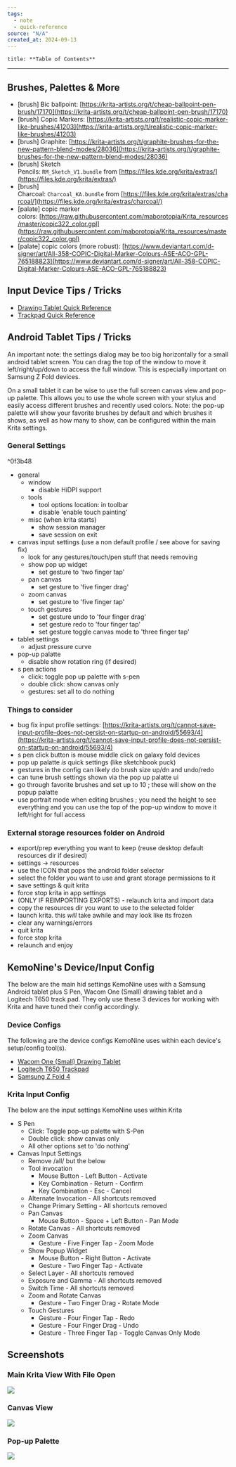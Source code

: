 ```yaml
---
tags:
  - note
  - quick-reference
source: "N/A"
created_at: 2024-09-13
---
```


```table-of-contents
title: **Table of Contents**
```

---

## Brushes, Palettes & More

- [brush] Bic ballpoint: [https://krita-artists.org/t/cheap-ballpoint-pen-brush/17170](https://krita-artists.org/t/cheap-ballpoint-pen-brush/17170)
- [brush] Copic Markers: [https://krita-artists.org/t/realistic-copic-marker-like-brushes/41203](https://krita-artists.org/t/realistic-copic-marker-like-brushes/41203)
- [brush] Graphite: [https://krita-artists.org/t/graphite-brushes-for-the-new-pattern-blend-modes/28036](https://krita-artists.org/t/graphite-brushes-for-the-new-pattern-blend-modes/28036)
- [brush] Sketch Pencils: `RM_Sketch_V1.bundle` from [https://files.kde.org/krita/extras/](https://files.kde.org/krita/extras/)
- [brush] Charcoal: `Charcoal_KA.bundle` from [https://files.kde.org/krita/extras/charcoal/](https://files.kde.org/krita/extras/charcoal/)
- [palate] copic marker colors: [https://raw.githubusercontent.com/maborotopia/Krita_resources/master/copic322_color.gpl](https://raw.githubusercontent.com/maborotopia/Krita_resources/master/copic322_color.gpl)
- [palate] copic colors (more robust): [https://www.deviantart.com/d-signer/art/All-358-COPIC-Digital-Marker-Colours-ASE-ACO-GPL-765188823](https://www.deviantart.com/d-signer/art/All-358-COPIC-Digital-Marker-Colours-ASE-ACO-GPL-765188823)

## Input Device Tips / Tricks

- [Drawing Tablet Quick Reference](Drawing%20Tablet%20Quick%20Reference.md)
- [Trackpad Quick Reference](Trackpad%20Quick%20Reference.md)

## Android Tablet Tips / Tricks

An important note: the settings dialog may be too big horizontally for a small android tablet screen. You can drag the top of the window to move it left/right/up/down to access the full window. This is especially important on Samsung Z Fold devices.

On a small tablet it can be wise to use the full screen canvas view and pop-up palette. This allows you to use the whole screen with your stylus and easily access different brushes and recently used colors. Note: the pop-up palette will show your favorite brushes by default and which brushes it shows, as well as how many to show, can be configured within the main Krita settings.

### General Settings

^0f3b48

- general
    - window
        - disable HiDPI support
    - tools
        - tool options location: in toolbar
        - disable 'enable touch painting'
    - misc (when krita starts)
        - show session manager
        - save session on exit
- canvas input settings (use a non default profile / see above for saving fix)
    - look for any gestures/touch/pen stuff that needs removing
    - show pop up widget
        - set gesture to 'two finger tap'
	- pan canvas
		- set gesture to 'five finger drag'
    - zoom canvas
        - set gesture to 'five finger tap'
    - touch gestures
        - set gesture undo to 'four finger drag'
        - set gesture redo to 'four finger tap'
        - set gesture toggle canvas mode to 'three finger tap'
- tablet settings
    - adjust pressure curve
- pop-up palatte
    - disable show rotation ring (if desired)
- s pen actions
    - click: toggle pop up palette with s-pen
    - double click: show canvas only
    - gestures: set all to do nothing

### Things to consider

- bug fix input profile settings: [https://krita-artists.org/t/cannot-save-input-profile-does-not-persist-on-startup-on-android/55693/4](https://krita-artists.org/t/cannot-save-input-profile-does-not-persist-on-startup-on-android/55693/4)
- s pen click button is mouse middle click on galaxy fold devices
- pop up palatte _is_ quick settings (like sketchbook puck)
- gestures in the config can likely do brush size up/dn and undo/redo
- can tune brush settings shown via the pop up palatte ui
- go through favorite brushes and set up to 10 ; these will show on the popup palatte
- use portrait mode when editing brushes ; you need the height to see everything and you can use the top of the pop-up window to move it left/right for full access

### External storage resources folder on Android

- export/prep everything you want to keep (reuse desktop default resources dir if desired)
- settings -> resources
- use the ICON that pops the android folder selector
- select the folder you want to use and grant storage permissions to it
- save settings & quit krita
- force stop krita in app settings
- (ONLY IF REIMPORTING EXPORTS) - relaunch krita and import data
- copy the resources dir you want to use to the selected folder
- launch krita. this _will_ take awhile and may look like its frozen
- clear any warnings/errors
- quit krita
- force stop krita
- relaunch and enjoy

## KemoNine's Device/Input Config

The below are the main hid settings KemoNine uses with a Samsung Android tablet plus S Pen, Wacom One (Small) drawing tablet and a Logitech T650 track pad. They only use these 3 devices for working with Krita and have tuned their config accordingly.

### Device Configs

The following are the device configs KemoNine uses within each device's setup/config tool(s).

- [Wacom One (Small) Drawing Tablet](Drawing%20Tablet%20Quick%20Reference.md#^163d42)
- [Logitech T650 Trackpad](Trackpad%20Quick%20Reference.md#^9233aa)
- [Samsung Z Fold 4](#^0f3b48)

### Krita Input Config

The below are the input settings KemoNine uses within Krita

- S Pen
	- Click: Toggle pop-up palette with S-Pen
	- Double click: show canvas only
	- All other options set to 'do nothing'
- Canvas Input Settings
	- Remove /all/ but the below
	- Tool invocation
		- Mouse Button - Left Button - Activate
		- Key Combination - Return - Confirm
		- Key Combination - Esc - Cancel
	- Alternate Invocation - All shortcuts removed
	- Change Primary Setting - All shortcuts removed
	- Pan Canvas
		- Mouse Button - Space + Left Button - Pan Mode
	- Rotate Canvas - All shortcuts removed
	- Zoom Canvas
		- Gesture - Five Finger Tap - Zoom Mode
	- Show Popup Widget
		- Mouse Button - Right Button - Activate
		- Gesture - Two Finger Tap - Activate
	- Select Layer - All shortcuts removed
	- Exposure and Gamma - All shortcuts removed
	- Switch Time - All shortcuts removed
	- Zoom and Rotate Canvas
		- Gesture - Two Finger Drag - Rotate Mode
	- Touch Gestures
		- Gesture - Four Finger Tap - Redo
		- Gesture - Four Finger Drag - Undo
		- Gesture - Three Finger Tap - Toggle Canvas Only Mode

## Screenshots

### Main Krita View With File Open

![](attachments/Krita%20Quick%20Reference/Imagepipe_359.jpg)

### Canvas View

![](attachments/Krita%20Quick%20Reference/Imagepipe_360.jpg)

### Pop-up Palette

![](attachments/Krita%20Quick%20Reference/Imagepipe_361.jpg)
